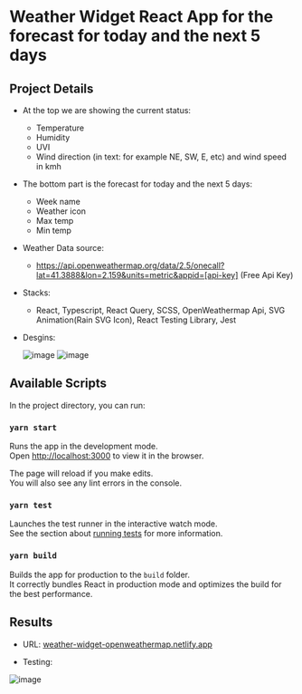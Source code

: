 # Weather Widget React App for the forecast for today and the next 5 days 

## Project Details

- At the top we are showing the current status:
    - Temperature
    - Humidity
    - UVI
    - Wind direction (in text: for example NE, SW, E, etc) and wind speed in kmh
- The bottom part is the forecast for today and the next 5 days:
    - Week name
    - Weather icon
    - Max temp
    - Min temp
- Weather Data source:
    - https://api.openweathermap.org/data/2.5/onecall?lat=41.3888&lon=2.159&units=metric&appid=[api-key]
      (Free Api Key)
- Stacks:
    - React, Typescript, React Query, SCSS, OpenWeathermap Api, SVG Animation(Rain SVG Icon), React Testing Library, Jest
- Desgins:

     ![image](https://user-images.githubusercontent.com/35409129/172375096-1cf7380e-28dd-4feb-bf12-68a64dab7ca9.png)
     ![image](https://user-images.githubusercontent.com/35409129/172375205-538151fc-5a1a-46bb-ade3-3767c15cdec5.png)

    

## Available Scripts

In the project directory, you can run:

### `yarn start`

Runs the app in the development mode.\
Open [http://localhost:3000](http://localhost:3000) to view it in the browser.

The page will reload if you make edits.\
You will also see any lint errors in the console.

### `yarn test`

Launches the test runner in the interactive watch mode.\
See the section about [running tests](https://facebook.github.io/create-react-app/docs/running-tests) for more information.

### `yarn build`

Builds the app for production to the `build` folder.\
It correctly bundles React in production mode and optimizes the build for the best performance.

## Results

- URL: [weather-widget-openweathermap.netlify.app](https://weather-widget-openweathermap.netlify.app/)

- Testing:

![image](https://user-images.githubusercontent.com/35409129/172381241-b5ae7489-d1d9-43e1-90e0-173033ce812d.png)

